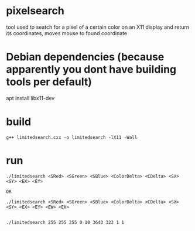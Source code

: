 # pixelsearch
tool used to seatch for a pixel of a certain color on an X11 display and return its coordinates,
moves mouse to found coordinate

# Debian dependencies (because apparently you dont have building tools per default)
apt install libx11-dev

# build
```
g++ limitedsearch.cxx -o limitedsearch -lX11 -Wall
```

# run
```
./limitedsearch <SRed> <SGreen> <SBlue> <ColorDelta> <CDelta> <SX> <SY> <EX> <EY>

OR

./limitedsearch <SRed> <SGreen> <SBlue> <ColorDelta> <CDelta> <SX> <SY> <EX> <EY> <EW> <EH>


./limitedsearch 255 255 255 0 10 3643 323 1 1
```
